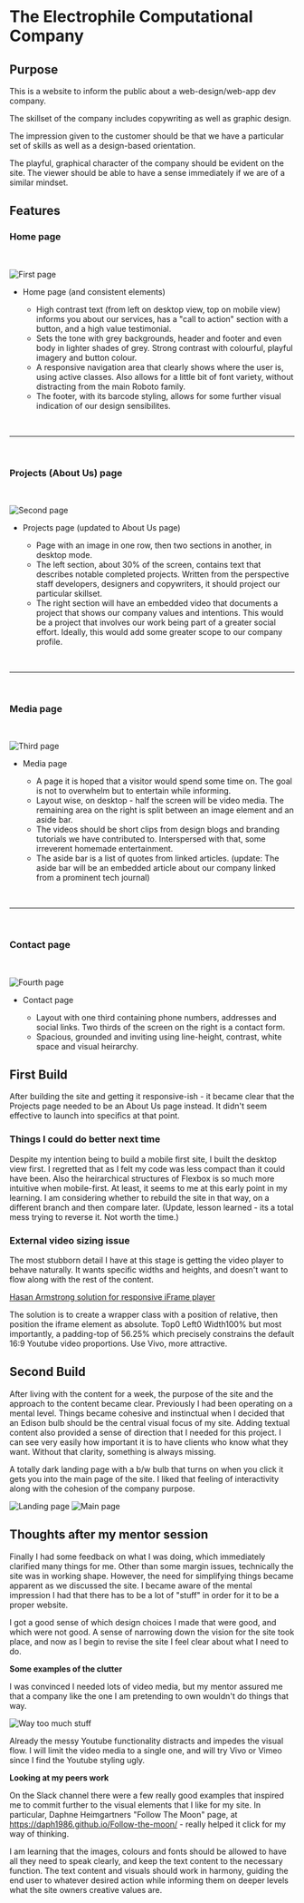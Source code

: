 # The Electrophile Computational Company

## **Purpose**

This is a website to inform the public about a web-design/web-app dev company.

The skillset of the company includes copywriting as well as graphic design.

The impression given to the customer should be that we have a particular set of skills as well as a design-based orientation.

The playful, graphical character of the company should be evident on the site. The viewer should be able to have a sense immediately if we are of a similar mindset.

## **Features**

### Home page

<br>

![First page](assets/imgs/wframe-imgs/1stpage.png)

- Home page (and consistent elements)

  - High contrast text (from left on desktop view, top on mobile view) informs you about our services, has a "call to action" section with a button, and a high value testimonial.
  - Sets the tone with grey backgrounds, header and footer and even body in lighter shades of grey. Strong contrast with colourful, playful imagery and button colour.
  - A responsive navigation area that clearly shows where the user is, using active classes. Also allows for a little bit of font variety, without distracting from the main Roboto family.
  - The footer, with its barcode styling, allows for some further visual indication of our design sensibilites.

<br>
<hr>
<br>

### Projects (About Us) page

<br>

![Second page](assets/imgs/wframe-imgs/2ndpage.png)

- Projects page (updated to About Us page)

  - Page with an image in one row, then two sections in another, in desktop mode.
  - The left section, about 30% of the screen, contains text that describes notable completed projects. Written from the perspective staff developers, designers and copywriters, it should project our particular skillset.
  - The right section will have an embedded video that documents a project that shows our company values and intentions. This would be a project that involves our work being part of a greater social effort. Ideally, this would add some greater scope to our company profile.

<br>
<hr>
<br>

### **Media page**

<br>

![Third page](assets/imgs/wframe-imgs/3rdpage.png)

- Media page

  - A page it is hoped that a visitor would spend some time on. The goal is not to overwhelm but to entertain while informing.
  - Layout wise, on desktop - half the screen will be video media. The remaining area on the right is split between an image element and an aside bar.
  - The videos should be short clips from design blogs and branding tutorials we have contributed to. Interspersed with that, some irreverent homemade entertainment.
  - The aside bar is a list of quotes from linked articles. (update: The aside bar will be an embedded article about our company linked from a prominent tech journal)

<br>
<hr>
<br>

### **Contact page**

<br>

![Fourth page](assets/imgs/wframe-imgs/4thpage.png)

- Contact page

  - Layout with one third containing phone numbers, addresses and social links. Two thirds of the screen on the right is a contact form.
  - Spacious, grounded and inviting using line-height, contrast, white space and visual heirarchy.

## First Build

After building the site and getting it responsive-ish - it became clear that the Projects page needed to be an About Us page instead. It didn't seem effective to launch into specifics at that point.

### Things I could do better next time

Despite my intention being to build a mobile first site, I built the desktop view first. I regretted that as I felt my code was less compact than it could have been. Also the heirarchical structures of Flexbox is so much more intuitive when mobile-first. At least, it seems to me at this early point in my learning. I am considering whether to rebuild the site in that way, on a different branch and then compare later. (Update, lesson learned - its a total mess trying to reverse it. Not worth the time.)

### External video sizing issue

The most stubborn detail I have at this stage is getting the video player to behave naturally. It wants specific widths and heights, and doesn't want to flow along with the rest of the content.

[Hasan Armstrong solution for responsive iFrame player](https://www.youtube.com/watch?v=QG7JQkeaJy4)

The solution is to create a wrapper class with a position of relative, then position the iframe element as absolute. Top0 Left0 Width100% but most importantly, a padding-top of 56.25% which precisely constrains the default 16:9 Youtube video proportions. Use Vivo, more attractive.

## Second Build

After living with the content for a week, the purpose of the site and the approach to the content became clear. Previously I had been operating on a mental level. Things became cohesive and instinctual when I decided that an Edison bulb should be the central visual focus of my site. Adding textual content also provided a sense of direction that I needed for this project. I can see very easily how important it is to have clients who know what they want. Without that clarity, something is always missing.

A totally dark landing page with a b/w bulb that turns on when you click it gets you into the main page of the site. I liked that feeling of interactivity along with the cohesion of the company purpose.

![Landing page](assets/imgs/wframe-imgs/2dark-landing.png)
![Main page](assets/imgs/wframe-imgs/2main-page.png)

## Thoughts after my mentor session

Finally I had some feedback on what I was doing, which immediately clarified many things for me. Other than some margin issues, technically the site was in working shape. However, the need for simplifying things became apparent as we discussed the site. I became aware of the mental impression I had that there has to be a lot of "stuff" in order for it to be a proper website.

I got a good sense of which design choices I made that were good, and which were not good. A sense of narrowing down the vision for the site took place, and now as I begin to revise the site I feel clear about what I need to do.

**Some examples of the clutter**

I was convinced I needed lots of video media, but my mentor assured me that a company like the one I am pretending to own wouldn't do things that way.

![Way too much stuff](assets/imgs/wframe-imgs/2media-page.png)

Already the messy Youtube functionality distracts and impedes the visual flow. I will limit the video media to a single one, and will try Vivo or Vimeo since I find the Youtube styling ugly.

**Looking at my peers work**

On the Slack channel there were a few really good examples that inspired me to commit further to the visual elements that I like for my site. In particular, Daphne Heimgartners "Follow The Moon" page, at https://daph1986.github.io/Follow-the-moon/ - really helped it click for my way of thinking.

I am learning that the images, colours and fonts should be allowed to have all they need to speak clearly, and keep the text content to the necessary function. The text content and visuals should work in harmony, guiding the end user to whatever desired action while informing them on deeper levels what the site owners creative values are.

